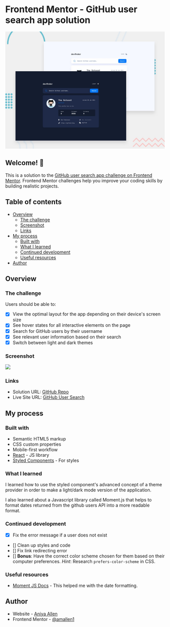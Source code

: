 # Frontend Mentor - GitHub user search app solution

![Design preview for the GitHub user search app  challenge](./preview.jpg)

## Welcome! 👋

This is a solution to the [GitHub user search app challenge on Frontend Mentor](https://www.frontendmentor.io/challenges/github-user-search-app-Q09YOgaH6). Frontend Mentor challenges help you improve your coding skills by building realistic projects.

## Table of contents

- [Overview](#overview)
  - [The challenge](#the-challenge)
  - [Screenshot](#screenshot)
  - [Links](#links)
- [My process](#my-process)
  - [Built with](#built-with)
  - [What I learned](#what-i-learned)
  - [Continued development](#continued-development)
  - [Useful resources](#useful-resources)
- [Author](#author)

## Overview

### The challenge

Users should be able to:

- [x] View the optimal layout for the app depending on their device's screen size
- [x] See hover states for all interactive elements on the page
- [x] Search for GitHub users by their username
- [x] See relevant user information based on their search
- [x] Switch between light and dark themes

### Screenshot

![](./screenshot.jpg)

### Links

- Solution URL: [GitHub Repo](https://github.com/amallen1/github-user-search)
- Live Site URL: [GitHub User Search](https://loving-shannon-b4bf8c.netlify.app/)

## My process

### Built with

- Semantic HTML5 markup
- CSS custom properties
- Mobile-first workflow
- [React](https://reactjs.org/) - JS library
- [Styled Components](https://styled-components.com/) - For styles

### What I learned

I learned how to use the styled component's advanced concept of a theme provider in order to make a light/dark mode version of the application.

I also learned about a Javascript library called Moment.js that helps to format dates returned from the github users API into a more readable format.

### Continued development

- [x] Fix the error message if a user does not exist
- [] Clean up styles and code
- [] Fix link redirecting error
- [] **Bonus**: Have the correct color scheme chosen for them based on their computer preferences. _Hint_: Research `prefers-color-scheme` in CSS.

### Useful resources

- [Moment JS Docs](https://momentjs.com/docs/) - This helped me with the date formatting.

## Author

- Website - [Aniya Allen](https://www.aniyaallen.com)
- Frontend Mentor - [@amallen1](https://www.frontendmentor.io/profile/amallen1)
